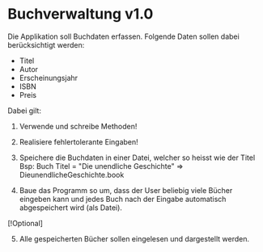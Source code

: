 # Buchverwaltung v1.0

Die Applikation soll Buchdaten erfassen. Folgende Daten sollen dabei berücksichtigt werden:

 - Titel
 - Autor
 - Erscheinungsjahr
 - ISBN
 - Preis

 Dabei gilt:

 1. Verwende und schreibe Methoden!
 2. Realisiere fehlertolerante Eingaben!

 3. Speichere die Buchdaten in einer Datei, welcher so heisst wie der Titel
    Bsp: Buch Titel = "Die unendliche Geschichte" => DieunendlicheGeschichte.book

 4. Baue das Programm so um, dass der User beliebig viele Bücher eingeben kann und jedes
    Buch nach der Eingabe automatisch abgespeichert wird (als Datei).
      
[!Optional]

5. Alle gespeicherten Bücher sollen eingelesen und dargestellt werden.
